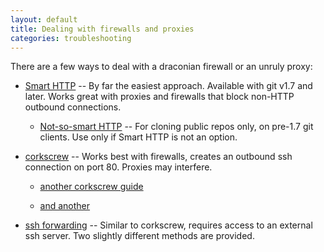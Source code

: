 ```yaml
---
layout: default
title: Dealing with firewalls and proxies
categories: troubleshooting
---
```


There are a few ways to deal with a draconian firewall or an unruly proxy:

* [Smart HTTP](http://github.com/blog/642-smart-http-support) -- By far the easiest approach.  Available with git v1.7 and later.  Works great with proxies and firewalls that block non-HTTP outbound connections.

  * [Not-so-smart HTTP](http://github.com/blog/92-http-cloning) -- For cloning public repos only, on pre-1.7 git clients.  Use only if Smart HTTP is not an option.

* [corkscrew](http://blog.codeslower.com/2008/8/Using-PuTTY-and-SSL-to-securely-access-GitHub-repositories-via-SSH) -- Works best with firewalls, creates an outbound ssh connection on port 80.  Proxies may interfere.

  * [another corkscrew guide](http://dilipm79.blogspot.com/2008/11/why-i-love-git-and-github.html)

  * [and another](http://returnbooleantrue.blogspot.com/2009/06/using-github-through-draconian-proxies.html)

* [ssh forwarding](http://gist.github.com/423642) -- Similar to corkscrew, requires access to an external ssh server.  Two slightly different methods are provided.
